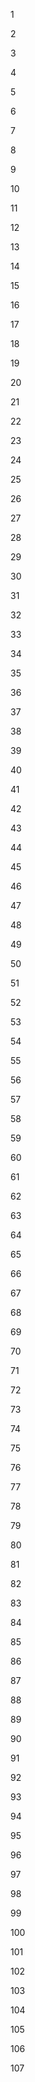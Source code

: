 1

2

3

4

5

6

7

8

9

10

11

12

13

14

15

16

17

18

19

20

21

22

23

24

25

26

27

28

29

30

31

32

33

34

35

36

37

38

39

40

41

42

43

44

45

46

47

48

49

50

51

52

53

54

55

56

57

58

59

60

61

62

63

64

65

66

67

68

69

70

71

72

73

74

75

76

77

78

79

80

81

82

83

84

85

86

87

88

89

90

91

92

93

94

95

96

97

98

99

100

101

102

103

104

105

106

107

